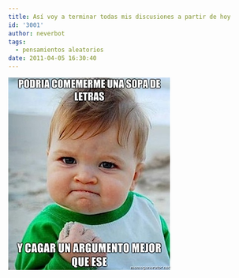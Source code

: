 ```yaml
---
title: Así voy a terminar todas mis discusiones a partir de hoy
id: '3001'
author: neverbot
tags:
  - pensamientos aleatorios
date: 2011-04-05 16:30:40
---
```


![sopa-de-letras.jpeg](./asi-voy-a-terminar-todas-mis-discusiones-a-partir-de-hoy/sopa-de-letras.jpg)